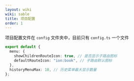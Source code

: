 ```yaml
---
layout: wiki
wiki: sable
title: 项目配置
order: 1
---
```


项目配置文件在 `config` 文件夹中，目前只有 `config.ts` 一个文件

```ts
export default {
  menu: {
    showChildrenRouteIcon: true, // 是否显示子路由图标
    defaultRouteIcon: "ion:book", // 子路由默认图标
  },
  historyMenuMax: 10, // 历史菜单最大显示数量
};
```
